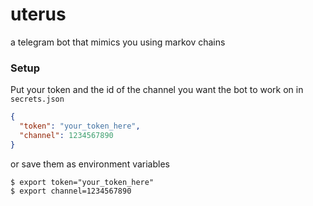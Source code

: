 # uterus

a telegram bot that mimics you using markov chains

### Setup

Put your token and the id of the channel you want the bot to work on in `secrets.json`

```json
{
  "token": "your_token_here",
  "channel": 1234567890
}
```

or save them as environment variables

```shell
$ export token="your_token_here"
$ export channel=1234567890
```

